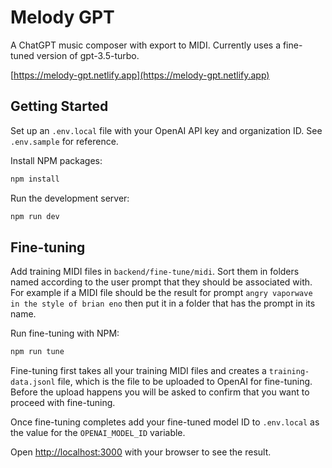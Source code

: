 # Melody GPT

A ChatGPT music composer with export to MIDI. Currently uses a fine-tuned version of gpt-3.5-turbo.

[https://melody-gpt.netlify.app](https://melody-gpt.netlify.app)

## Getting Started

Set up an `.env.local` file with your OpenAI API key and organization ID. See `.env.sample` for reference.

Install NPM packages:

```bash
npm install
```

Run the development server:

```bash
npm run dev
```

## Fine-tuning

Add training MIDI files in `backend/fine-tune/midi`. Sort them in folders named according to the user prompt that they should be associated with. For example if a MIDI file should be the result for prompt `angry vaporwave in the style of brian eno` then put it in a folder that has the prompt in its name.

Run fine-tuning with NPM:

```bash
npm run tune
```

Fine-tuning first takes all your training MIDI files and creates a `training-data.jsonl` file, which is the file to be uploaded to OpenAI for fine-tuning. Before the upload happens you will be asked to confirm that you want to proceed with fine-tuning.

Once fine-tuning completes add your fine-tuned model ID to `.env.local` as the value for the `OPENAI_MODEL_ID` variable.

Open [http://localhost:3000](http://localhost:3000) with your browser to see the result.
